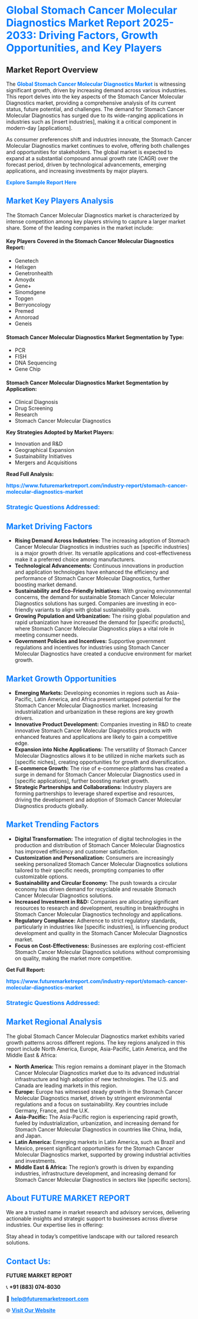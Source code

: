 <h1 style="color: #007BFF;">Global Stomach Cancer Molecular Diagnostics Market Report 2025-2033: Driving Factors, Growth Opportunities, and Key Players</h1>

<section id="overview">
<h2>Market Report Overview</h2>
<p>The <a href="https://www.futuremarketreport.com/industry-report/stomach-cancer-molecular-diagnostics-market" style="color: #007BFF; text-decoration: none;"><strong>Global Stomach Cancer Molecular Diagnostics Market</strong></a> is witnessing significant growth, driven by increasing demand across various industries. This report delves into the key aspects of the Stomach Cancer Molecular Diagnostics market, providing a comprehensive analysis of its current status, future potential, and challenges. The demand for Stomach Cancer Molecular Diagnostics has surged due to its wide-ranging applications in industries such as [insert industries], making it a critical component in modern-day [applications].</p>
<p>As consumer preferences shift and industries innovate, the Stomach Cancer Molecular Diagnostics market continues to evolve, offering both challenges and opportunities for stakeholders. The global market is expected to expand at a substantial compound annual growth rate (CAGR) over the forecast period, driven by technological advancements, emerging applications, and increasing investments by major players.</p>
</section>

<section id="overview">
<p><a href="https://www.futuremarketreport.com/request-sample/reportId=123161" style="color: #007BFF; text-decoration: none;"><strong>Explore Sample Report Here</strong></a></p>
</section>

<section id="key-players">
<h2 style="color: #007BFF;">Market Key Players Analysis</h2>
<p>The Stomach Cancer Molecular Diagnostics market is characterized by intense competition among key players striving to capture a larger market share. Some of the leading companies in the market include:</p>
<h4>Key Players Covered in the Stomach Cancer Molecular Diagnostics Report:</h4>
<ul><li>Genetech</li><li>Helixgen</li><li>Genetronhealth</li><li>Amoydx</li><li>Gene+</li><li>Sinomdgene</li><li>Topgen</li><li>Berryoncology</li><li>Premed</li><li>Annoroad</li><li>Geneis</li></ul>
<h4>Stomach Cancer Molecular Diagnostics Market Segmentation by Type:</h4>
<ul><li>PCR</li><li>FISH</li><li>DNA Sequencing</li><li>Gene Chip</li></ul>

<h4>Stomach Cancer Molecular Diagnostics Market Segmentation by Application:</h4>
<ul><li>Clinical Diagnosis</li><li>Drug Screening</li><li>Research</li><li>Stomach Cancer Molecular Diagnostics</li></ul>
<p><strong>Key Strategies Adopted by Market Players:</strong></p>
<ul>
<li>Innovation and R&D</li>
<li>Geographical Expansion</li>
<li>Sustainability Initiatives</li>
<li>Mergers and Acquisitions</li>
</ul>
</section>

<section>
<p><strong>Read Full Analysis: </strong></p><a href="https://www.futuremarketreport.com/industry-report/stomach-cancer-molecular-diagnostics-market" style="color: #007BFF; text-decoration: none;"><strong>https://www.futuremarketreport.com/industry-report/stomach-cancer-molecular-diagnostics-market</strong></a>
<h3 style="color: #007BFF;">Strategic Questions Addressed:</h3>
</section>

<section id="driving-factors">
<h2 style="color: #007BFF;">Market Driving Factors</h2>
<ul>
<li><strong>Rising Demand Across Industries:</strong> The increasing adoption of Stomach Cancer Molecular Diagnostics in industries such as [specific industries] is a major growth driver. Its versatile applications and cost-effectiveness make it a preferred choice among manufacturers.</li>
<li><strong>Technological Advancements:</strong> Continuous innovations in production and application technologies have enhanced the efficiency and performance of Stomach Cancer Molecular Diagnostics, further boosting market demand.</li>
<li><strong>Sustainability and Eco-Friendly Initiatives:</strong> With growing environmental concerns, the demand for sustainable Stomach Cancer Molecular Diagnostics solutions has surged. Companies are investing in eco-friendly variants to align with global sustainability goals.</li>
<li><strong>Growing Population and Urbanization:</strong> The rising global population and rapid urbanization have increased the demand for [specific products], where Stomach Cancer Molecular Diagnostics plays a vital role in meeting consumer needs.</li>
<li><strong>Government Policies and Incentives:</strong> Supportive government regulations and incentives for industries using Stomach Cancer Molecular Diagnostics have created a conducive environment for market growth.</li>
</ul>
</section>

<section id="growth-opportunities">
<h2 style="color: #007BFF;">Market Growth Opportunities</h2>
<ul>
<li><strong>Emerging Markets:</strong> Developing economies in regions such as Asia-Pacific, Latin America, and Africa present untapped potential for the Stomach Cancer Molecular Diagnostics market. Increasing industrialization and urbanization in these regions are key growth drivers.</li>
<li><strong>Innovative Product Development:</strong> Companies investing in R&D to create innovative Stomach Cancer Molecular Diagnostics products with enhanced features and applications are likely to gain a competitive edge.</li>
<li><strong>Expansion into Niche Applications:</strong> The versatility of Stomach Cancer Molecular Diagnostics allows it to be utilized in niche markets such as [specific niches], creating opportunities for growth and diversification.</li>
<li><strong>E-commerce Growth:</strong> The rise of e-commerce platforms has created a surge in demand for Stomach Cancer Molecular Diagnostics used in [specific applications], further boosting market growth.</li>
<li><strong>Strategic Partnerships and Collaborations:</strong> Industry players are forming partnerships to leverage shared expertise and resources, driving the development and adoption of Stomach Cancer Molecular Diagnostics products globally.</li>
</ul>
</section>

<section id="trending-factors">
<h2 style="color: #007BFF;">Market Trending Factors</h2>
<ul>
<li><strong>Digital Transformation:</strong> The integration of digital technologies in the production and distribution of Stomach Cancer Molecular Diagnostics has improved efficiency and customer satisfaction.</li>
<li><strong>Customization and Personalization:</strong> Consumers are increasingly seeking personalized Stomach Cancer Molecular Diagnostics solutions tailored to their specific needs, prompting companies to offer customizable options.</li>
<li><strong>Sustainability and Circular Economy:</strong> The push towards a circular economy has driven demand for recyclable and reusable Stomach Cancer Molecular Diagnostics solutions.</li>
<li><strong>Increased Investment in R&D:</strong> Companies are allocating significant resources to research and development, resulting in breakthroughs in Stomach Cancer Molecular Diagnostics technology and applications.</li>
<li><strong>Regulatory Compliance:</strong> Adherence to strict regulatory standards, particularly in industries like [specific industries], is influencing product development and quality in the Stomach Cancer Molecular Diagnostics market.</li>
<li><strong>Focus on Cost-Effectiveness:</strong> Businesses are exploring cost-efficient Stomach Cancer Molecular Diagnostics solutions without compromising on quality, making the market more competitive.</li>
</ul>
</section>

<section>
<p><strong>Get Full Report: </strong></p><a href="https://www.futuremarketreport.com/industry-report/stomach-cancer-molecular-diagnostics-market" style="color: #007BFF; text-decoration: none;"><strong>https://www.futuremarketreport.com/industry-report/stomach-cancer-molecular-diagnostics-market</strong></a>
<h3 style="color: #007BFF;">Strategic Questions Addressed:</h3>
</section>


<section id="regional-analysis">
<h2 style="color: #007BFF;">Market Regional Analysis</h2>
<p>The global Stomach Cancer Molecular Diagnostics market exhibits varied growth patterns across different regions. The key regions analyzed in this report include North America, Europe, Asia-Pacific, Latin America, and the Middle East & Africa:</p>
<ul>
<li><strong>North America:</strong> This region remains a dominant player in the Stomach Cancer Molecular Diagnostics market due to its advanced industrial infrastructure and high adoption of new technologies. The U.S. and Canada are leading markets in this region.</li>
<li><strong>Europe:</strong> Europe has witnessed steady growth in the Stomach Cancer Molecular Diagnostics market, driven by stringent environmental regulations and a focus on sustainability. Key countries include Germany, France, and the U.K.</li>
<li><strong>Asia-Pacific:</strong> The Asia-Pacific region is experiencing rapid growth, fueled by industrialization, urbanization, and increasing demand for Stomach Cancer Molecular Diagnostics in countries like China, India, and Japan.</li>
<li><strong>Latin America:</strong> Emerging markets in Latin America, such as Brazil and Mexico, present significant opportunities for the Stomach Cancer Molecular Diagnostics market, supported by growing industrial activities and investments.</li>
<li><strong>Middle East & Africa:</strong> The region’s growth is driven by expanding industries, infrastructure development, and increasing demand for Stomach Cancer Molecular Diagnostics in sectors like [specific sectors].</li>
</ul>
</section>

<footer>
<h2 style="color: #007BFF;">About FUTURE MARKET REPORT</h2>
<p>We are a trusted name in market research and advisory services, delivering actionable insights and strategic support to businesses across diverse industries. Our expertise lies in offering:</p>

<p>Stay ahead in today’s competitive landscape with our tailored research solutions.</p>

<h2 style="color: #007BFF;">Contact Us:</h2>
<p><strong>FUTURE MARKET REPORT</strong></p>
<p>📞 <strong>+91 (883) 074-8030</strong></p>
<p>📧 <strong><a href="mailto:help@futuremarketreport.com" style="color: #007BFF;">help@futuremarketreport.com</a></strong></p>
<p>🌐 <strong><a href="https://www.futuremarketreport.com/" style="color: #007BFF;">Visit Our Website</a></strong></p>
</footer>